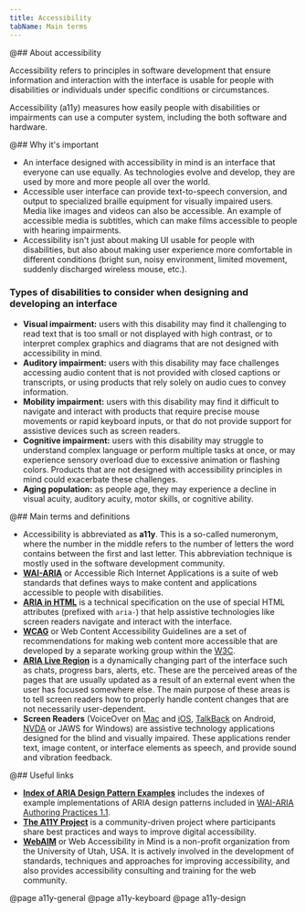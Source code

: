 ```yaml
---
title: Accessibility
tabName: Main terms
---
```


@## About accessibility

Accessibility refers to principles in software development that ensure information and interaction with the interface is usable for people with disabilities or individuals under specific conditions or circumstances.

Accessibility (a11y) measures how easily people with disabilities or impairments can use a computer system, including the both software and hardware.

@## Why it's important

- An interface designed with accessibility in mind is an interface that everyone can use equally. As technologies evolve and develop, they are used by more and more people all over the world.
- Accessible user interface can provide text-to-speech conversion, and output to specialized braille equipment for visually impaired users. Media like images and videos can also be accessible. An example of accessible media is subtitles, which can make films accessible to people with hearing impairments.
- Accessibility isn't just about making UI usable for people with disabilities, but also about making user experience more comfortable in different conditions (bright sun, noisy environment, limited movement, suddenly discharged wireless mouse, etc.).

### Types of disabilities to consider when designing and developing an interface

- **Visual impairment:** users with this disability may find it challenging to read text that is too small or not displayed with high contrast, or to interpret complex graphics and diagrams that are not designed with accessibility in mind.
- **Auditory impairment:** users with this disability may face challenges accessing audio content that is not provided with closed captions or transcripts, or using products that rely solely on audio cues to convey information.
- **Mobility impairment:** users with this disability may find it difficult to navigate and interact with products that require precise mouse movements or rapid keyboard inputs, or that do not provide support for assistive devices such as screen readers.
- **Cognitive impairment:** users with this disability may struggle to understand complex language or perform multiple tasks at once, or may experience sensory overload due to excessive animation or flashing colors. Products that are not designed with accessibility principles in mind could exacerbate these challenges.
- **Aging population:** as people age, they may experience a decline in visual acuity, auditory acuity, motor skills, or cognitive ability.

@## Main terms and definitions

- Accessibility is abbreviated as **a11y**. This is a so-called numeronym, where the number in the middle refers to the number of letters the word contains between the first and last letter. This abbreviation technique is mostly used in the software development community.
- **[WAI-ARIA](https://www.w3.org/WAI/standards-guidelines/aria/)** or Accessible Rich Internet Applications is a suite of web standards that defines ways to make content and applications accessible to people with disabilities.
- **[ARIA in HTML](https://www.w3.org/TR/html-aria/)** is a technical specification on the use of special HTML attributes (prefixed with `aria-`) that help assistive technologies like screen readers navigate and interact with the interface.
- **[WCAG](https://www.w3.org/TR/WCAG20/)** or Web Content Accessibility Guidelines are a set of recommendations for making web content more accessible that are developed by a separate working group within the [W3C](https://www.w3.org/).
- **[ARIA Live Region](https://www.w3.org/TR/wai-aria-1.2/#dfn-live-region)** is a dynamically changing part of the interface such as chats, progress bars, alerts, etc. These are the perceived areas of the pages that are usually updated as a result of an external event when the user has focused somewhere else. The main purpose of these areas is to tell screen readers how to properly handle content changes that are not necessarily user-dependent.
- **Screen Readers** (VoiceOver on [Mac](https://youtu.be/5R-6WvAihms) and [iOS](https://youtu.be/bCHpdjvxBws), [TalkBack](https://youtu.be/0Zpzl4EKCco) on Android, [NVDA](https://youtu.be/Jao3s_CwdRU) or JAWS for Windows) are assistive technology applications designed for the blind and visually impaired. These applications render text, image content, or interface elements as speech, and provide sound and vibration feedback.

@## Useful links

- **[Index of ARIA Design Pattern Examples](https://www.w3.org/TR/wai-aria-practices-1.1/examples/)** includes the indexes of example implementations of ARIA design patterns included in [WAI-ARIA Authoring Practices 1.1](https://www.w3.org/TR/wai-aria-practices-1.1/).
- **[The A11Y Project](https://a11yproject.com/)** is a community-driven project where participants share best practices and ways to improve digital accessibility.
- **[WebAIM](https://webaim.org/)** or Web Accessibility in Mind is a non-profit organization from the University of Utah, USA. It is actively involved in the development of standards, techniques and approaches for improving accessibility, and also provides accessibility consulting and training for the web community.

@page a11y-general
@page a11y-keyboard
@page a11y-design
